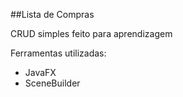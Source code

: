##Lista de Compras

CRUD simples feito para aprendizagem 

Ferramentas utilizadas:
* JavaFX
* SceneBuilder
